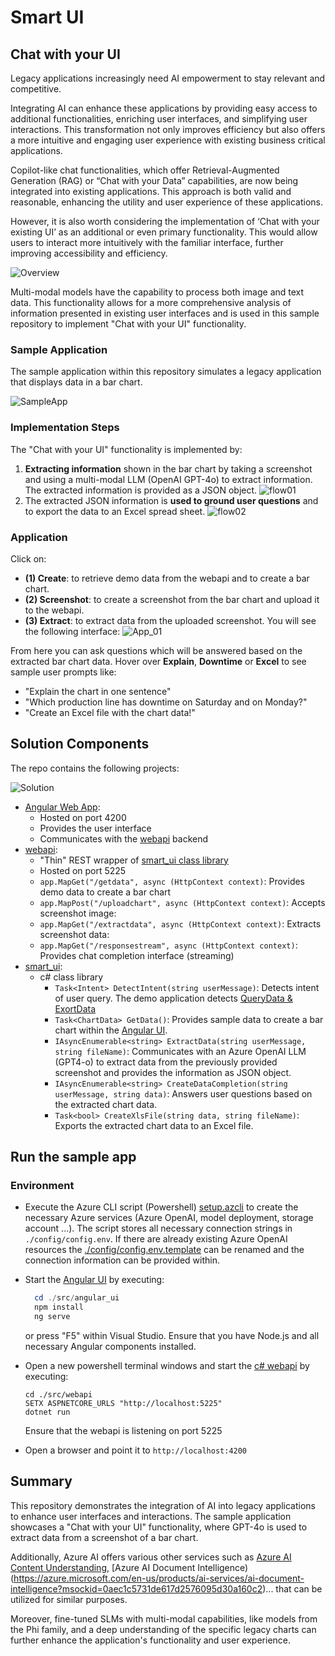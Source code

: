 # Smart UI

## Chat with your UI

Legacy applications increasingly need AI empowerment to stay relevant and competitive.

Integrating AI can enhance these applications by providing easy access to additional functionalities, enriching user interfaces, and simplifying user interactions. This transformation not only improves efficiency but also offers a more intuitive and engaging user experience with existing business critical applications.

Copilot-like chat functionalities, which offer Retrieval-Augmented Generation (RAG) or “Chat with your Data” capabilities, are now being integrated into existing applications. This approach is both valid and reasonable, enhancing the utility and user experience of these applications.

However, it is also worth considering the implementation of ‘Chat with your existing UI’ as an additional or even primary functionality. This would allow users to interact more intuitively with the familiar interface, further improving accessibility and efficiency.

![Overview](media/img/overview.png)

Multi-modal models have the capability to process both image and text data. This functionality allows for a more comprehensive analysis of information presented in existing user interfaces and is used in this sample repository to implement "Chat with your UI" functionality.

### Sample Application

The sample application within this repository simulates a legacy application that displays data in a bar chart.

![SampleApp](media/img/app_01.png)

### Implementation Steps

The "Chat with your UI" functionality is implemented by:

1) **Extracting information** shown in the bar chart by taking a screenshot and using a multi-modal LLM (OpenAI GPT-4o) to extract information. The extracted information is provided as a JSON object. ![flow01](media/img/flow_01.png)
2) The extracted JSON information is **used to ground user questions** and to export the data to an Excel spread sheet. ![flow02](media/img/flow_02.png)

### Application

Click on:

- **(1) Create**: to retrieve demo data from the webapi and to create a bar chart.
- **(2) Screenshot**: to create a screenshot from the bar chart and upload it to the webapi.
- **(3) Extract**: to extract data from the uploaded screenshot. You will see the following interface:
![App_01](media/img/app_01.png)

From here you can ask questions which will be answered based on the extracted bar chart data. Hover over **Explain**, **Downtime** or **Excel** to see sample user prompts like:

- "Explain the chart in one sentence"
- "Which production line has downtime on Saturday and on Monday?"
- "Create an Excel file with the chart data!"

## Solution Components

The repo contains the following projects:

![Solution](media/img/solution.png)

- [Angular Web App](./src/ui_angular/):
  - Hosted on port 4200
  - Provides the user interface
  - Communicates with the [webapi](./src/webapi/) backend
- [webapi](./src/webapi/):
  - "Thin" REST wrapper of [smart_ui class library](./src/smart_ui/)
  - Hosted on port 5225
  - `app.MapGet("/getdata", async (HttpContext context)`: Provides demo data to create a bar chart
  - `app.MapPost("/uploadchart", async (HttpContext context)`: Accepts screenshot image: 
  - `app.MapGet("/extractdata", async (HttpContext context)`: Extracts screenshot data: 
  - `app.MapGet("/responsestream", async (HttpContext context)`: Provides chat completion interface (streaming)
- [smart_ui](./src/smart_ui/):
  - c# class library
    - `Task<Intent> DetectIntent(string userMessage)`: Detects intent of user query. The demo application detects [QueryData & ExortData](./src/smart_ui/UserRequest_Intent.cs)
    - `Task<ChartData> GetData()`: Provides sample data to create a bar chart within the [Angular UI](./src/ui_angular/).
    - `IAsyncEnumerable<string> ExtractData(string userMessage, string fileName)`: Communicates with an Azure OpenAI LLM (GPT4-o) to extract data from the previously provided screenshot and provides the information as JSON object.
    - `IAsyncEnumerable<string> CreateDataCompletion(string userMessage, string data)`: Answers user questions based on the extracted chart data.
    - `Task<bool> CreateXlsFile(string data, string fileName)`: Exports the extracted chart data to an Excel file.

## Run the sample app

### Environment

- Execute the Azure CLI script (Powershell) [setup.azcli](./setup/setup.azcli) to create the necessary Azure services (Azure OpenAI, model deployment, storage account ...). The script stores all necessary connection strings in `./config/config.env`. If there are already existing Azure OpenAI resources the [./config/config.env.template](./config/config.env.template) can be renamed and the connection information can be provided within.
- Start the [Angular UI](./src/ui_angular/) by executing:
  
  ```powershell
    cd ./src/angular_ui
    npm install
    ng serve
    ```

    or press "F5" within Visual Studio. Ensure that you have Node.js and all necessary Angular components installed.

- Open a new powershell terminal windows and start the [c# webapi](./src/webapi/) by executing:

    ```dotnetcli
    cd ./src/webapi
    SETX ASPNETCORE_URLS "http://localhost:5225"
    dotnet run
    ```

    Ensure that the webapi is listening on port 5225

- Open a browser and point it to `http://localhost:4200`

## Summary

This repository demonstrates the integration of AI into legacy applications to enhance user interfaces and interactions. The sample application showcases a "Chat with your UI" functionality, where GPT-4o is used to extract data from a screenshot of a bar chart.

Additionally, Azure AI offers various other services such as [Azure AI Content Understanding](https://azure.microsoft.com/en-us/products/ai-services/ai-content-understanding?msockid=0aec1c5731de617d2576095d30a160c2), [Azure AI Document Intelligence)(https://azure.microsoft.com/en-us/products/ai-services/ai-document-intelligence?msockid=0aec1c5731de617d2576095d30a160c2)... that can be utilized for similar purposes.

Moreover, fine-tuned SLMs with multi-modal capabilities, like models from the Phi family, and a deep understanding of the specific legacy charts can further enhance the application's functionality and user experience.
